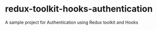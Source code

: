 # redux-toolkit-hooks-authentication
A sample project for Authentication using Redux toolkit and Hooks
